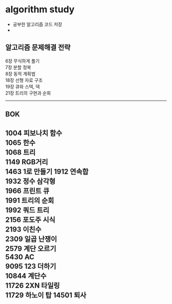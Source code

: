 # algorithm study
- 공부한 알고리즘 코드 저장  
- 
  
## 알고리즘 문제해결 전략

6장 무식하게 풀기  
7장 분할 정복  
8장 동적 계획법  
18장 선형 자료 구조  
19장 큐와 스텍, 덱  
21장 트리의 구현과 순회  

---

## BOK
  
1004 피보나치 함수  
1065 한수  
1068 트리  
1149 RGB거리  
1463 1로 만들기
1912 연속합  
1932 정수 삼각형  
1966 프린트 큐  
1991 트리의 순회  
1992 쿼드 트리  
2156 포도주 시식  
2193 이친수  
2309 일곱 난쟁이  
2579 계단 오르기  
5430 AC  
9095 123 더하기  
10844 계단수  
11726 2XN 타일링  
11729 하노이 탑
14501 퇴사  
---
